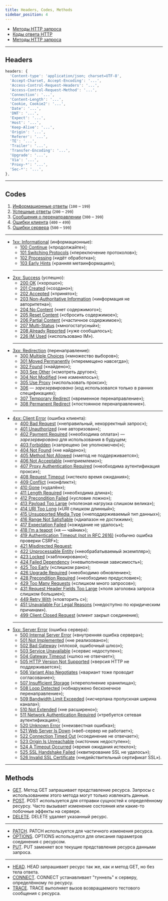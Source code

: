```yaml
---
title: Headers, Codes, Methods
sidebar_position: 4
---
```


- [Методы HTTP запроса](https://developer.mozilla.org/ru/docs/Web/HTTP/Methods)
- [Коды ответа HTTP](https://developer.mozilla.org/ru/docs/Web/HTTP/Status)
- [Методы HTTP запроса](https://developer.mozilla.org/ru/docs/Web/HTTP/Methods)

---

## Headers

```js
headers: {
  'Content-type': 'application/json; charset=UTF-8',
  'Accept-Charset, Accept-Encoding': '...',
  'Access-Control-Request-Headers': '...',
  'Access-Control-Request-Method': '...',
  'Connection': '...',
  'Content-Length': '...',
  'Cookie, Cookie2': '...',
  'Date': '...',
  'DNT': '...',
  'Expect': '...',
  'Host': '...',
  'Keep-Alive': '...',
  'Origin': '...',
  'Referer': '...',
  'TE': '...',
  'Trailer': '...',
  'Transfer-Encoding': '...',
  'Upgrade': '...',
  'Via': '...',
  'Proxy-*': '...',
  'Sec-*': '...',
},
```

---

## Codes

<ol>
  <li><a href="#">Информационные ответы</a> (<code>100</code> – <code>199</code>)</li>
  <li><a href="#">Успешные ответы</a> (<code>200</code> – <code>299</code>)</li>
  <li><a href="#">Сообщения о перенаправлении</a> (<code>300</code> – <code>399</code>)</li>
  <li><a href="#">Ошибки клиента</a> (<code>400</code> – <code>499</code>)</li>
  <li><a href="#">Ошибки сервера</a> (<code>500</code> – <code>599</code>)</li>
</ol>

---

<ul><li><a href="#">1xx: Informational</a> (информационные):
<ul><li><a href="#">100 Continue</a> («продолжайте»);</li>
<li><a href="#">101 Switching Protocols</a> («переключение протоколов»);</li>
<li><a href="#">102 Processing</a> («идёт обработка»);</li>
<li><a  href="#">103 Early Hints</a> («ранняя метаинформация»);</li></ul></li>

<hr/>

<li><a href="#">2xx: Success</a> (успешно):
<ul><li><a href="#">200 OK</a> («хорошо»);</li>
<li><a href="#">201 Created</a> («создано»);</li>
<li><a href="#">202 Accepted</a> («принято»);</li>
<li><a href="#">203 Non-Authoritative Information</a> («информация не авторитетна»);</li>
<li><a href="#">204 No Content</a> («нет содержимого»);</li>
<li><a href="#">205 Reset Content</a> («сбросить содержимое»);</li>
<li><a href="#">206 Partial Content</a> («частичное содержимое»);</li>
<li><a href="#">207 Multi-Status</a> («многостатусный»);</li>
<li><a href="#">208 Already Reported</a> («уже сообщалось»);</li>
<li><a href="#">226 IM Used</a> («использовано IM»).</li></ul></li>

<hr/>

<li><a href="#">3xx: Redirection</a> (перенаправление):
<ul><li><a href="#">300 Multiple Choices</a> («множество выборов»);</li>
<li><a href="#">301 Moved Permanently</a> («перемещено навсегда»);</li>
<li><a href="#">302 Found</a> («найдено»);</li>
<li><a href="#">303 See Other</a> («смотреть другое»);</li>
<li><a href="#">304 Not Modified</a> («не изменялось»);</li>
<li><a href="#">305 Use Proxy</a> («использовать прокси»);</li>
<li><a href="#">306</a>&nbsp;— <i>зарезервировано</i> (код использовался только в ранних спецификациях);</li>
<li><a href="#">307 Temporary Redirect</a> («временное перенаправление»);</li>
<li><a href="#">308 Permanent Redirect</a> («постоянное перенаправление»).</li></ul></li>

<hr/>

<li><a href="#">4xx: Client Error</a> (ошибка клиента):
<ul><li><a href="#">400 Bad Request</a> («неправильный, некорректный запрос»);</li>
<li><a href="#">401 Unauthorized</a> («не авторизован»);</li>
<li><a href="#">402 Payment Required</a> («необходима оплата»)&nbsp;— <i>зарезервировано</i> для использования в будущем;</li>
<li><a href="#">403 Forbidden</a> («запрещено (не уполномочен)»);</li>
<li><a href="#">404 Not Found</a> («не найдено»);</li>
<li><a href="#">405 Method Not Allowed</a> («метод не поддерживается»);</li>
<li><a href="#">406 Not Acceptable</a> («неприемлемо»);</li>
<li><a href="#">407 Proxy Authentication Required</a> («необходима аутентификация прокси»);</li>
<li><a href="#">408 Request Timeout</a> («истекло время ожидания»);</li>
<li><a href="#">409 Conflict</a> («конфликт»);</li>
<li><a href="#">410 Gone</a> («удалён»);</li>
<li><a href="#">411 Length Required</a> («необходима длина»);</li>
<li><a href="#">412 Precondition Failed</a> («условие ложно»);</li>
<li><a href="#">413 Payload Too Large</a> («полезная нагрузка слишком велика»);</li>
<li><a href="#">414 URI Too Long</a> («URI слишком длинный»);</li>
<li><a href="#">415 Unsupported Media Type</a> («неподдерживаемый тип данных»);</li>
<li><a href="#">416 Range Not Satisfiable</a> («диапазон не достижим»);</li>
<li><a href="#">417 Expectation Failed</a> («ожидание не удалось»);</li>
<li><a href="#">418 I’m a teapot</a> («я&nbsp;— чайник»);</li>
<li><a href="#">419 Authentication Timeout (not in RFC 2616)</a> («обычно ошибка проверки CSRF»);</li>
<li><a href="#">421 Misdirected Request</a>;</li>
<li><a href="#">422 Unprocessable Entity</a> («необрабатываемый экземпляр»);</li>
<li><a href="#">423 Locked</a> («заблокировано»);</li>
<li><a href="#">424 Failed Dependency</a> («невыполненная зависимость»);</li>
<li><a href="#">425 Too Early</a> («слишком рано»);</li>
<li><a href="#">426 Upgrade Required</a> («необходимо обновление»);</li>
<li><a href="#">428 Precondition Required</a> («необходимо предусловие»);</li>
<li><a href="#">429 Too Many Requests</a> («слишком много запросов»);</li>
<li><a href="#">431 Request Header Fields Too Large</a> («поля заголовка запроса слишком большие»);</li>
<li><a href="#">449 Retry With</a> («повторить с»);</li>
<li><a href="#">451 Unavailable For Legal Reasons</a> («недоступно по юридическим причинам»).</li>
<li><a href="#">499 Client Closed Request</a> (клиент закрыл соединение);</li></ul></li>

<hr/>

<li><a href="#">5xx: Server Error</a> (ошибка сервера):
<ul><li><a href="#">500 Internal Server Error</a> («внутренняя ошибка сервера»);</li>
<li><a href="#">501 Not Implemented</a> («не реализовано»);</li>
<li><a href="#">502 Bad Gateway</a> («плохой, ошибочный шлюз»);</li>
<li><a href="#">503 Service Unavailable</a> («сервис недоступен»);</li>
<li><a href="#">504 Gateway Timeout</a> («шлюз не отвечает»);</li>
<li><a href="#">505 HTTP Version Not Supported</a> («версия HTTP не поддерживается»);</li>
<li><a href="#">506 Variant Also Negotiates</a> («вариант тоже проводит согласование»);</li>
<li><a href="#">507 Insufficient Storage</a> («переполнение хранилища»);</li>
<li><a href="#">508 Loop Detected</a> («обнаружено бесконечное перенаправление»);</li>
<li><a href="#">509 Bandwidth Limit Exceeded</a> («исчерпана пропускная ширина канала»);</li>
<li><a href="#">510 Not Extended</a> («не расширено»);</li>
<li><a href="#">511 Network Authentication Required</a> («требуется сетевая аутентификация»);</li>
<li><a href="#">520 Unknown Error</a> («неизвестная ошибка»);</li>
<li><a href="#">521 Web Server Is Down</a> («веб-сервер не работает»);</li>
<li><a href="#">522 Connection Timed Out</a> («соединение не отвечает»);</li>
<li><a href="#">523 Origin Is Unreachable</a> («источник недоступен»);</li>
<li><a href="#">524 A Timeout Occurred</a> («время ожидания истекло»);</li>
<li><a href="#">525 SSL Handshake Failed</a> («квитирование SSL не удалось»);</li>
<li><a href="#">526 Invalid SSL Certificate</a> («недействительный сертификат SSL»).</li></ul></li></ul>

---

## Methods

- <a href="#">GET</a>. Метод GET запрашивает представление ресурса. Запросы с использованием этого метода могут только извлекать данные.
- <a href="#">POST</a>. POST используется для отправки сущностей к определённому ресурсу. Часто вызывает изменение состояния или какие-то побочные эффекты на сервере.
- <a href="#">DELETE</a>. DELETE удаляет указанный ресурс.

---

- <a href="#">PATCH</a>. PATCH используется для частичного изменения ресурса.
- <a href="#">OPTIONS</a>. OPTIONS используется для описания параметров соединения с ресурсом.
- <a href="#">PUT</a>. PUT заменяет все текущие представления ресурса данными запроса.

---

- <a href="#">HEAD</a>. HEAD запрашивает ресурс так же, как и метод GET, но без тела ответа.
- <a href="#">CONNECT</a>. CONNECT устанавливает "туннель" к серверу, определённому по ресурсу.
- <a href="#">TRACE</a>. TRACE выполняет вызов возвращаемого тестового сообщения с ресурса.
